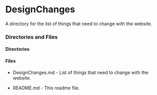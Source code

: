 # DesignChanges

A directory for the list of things that need to change with the website.

### Directories and Files

#### Directories

#### Files

- DesignChanges.md - List of things that need to change with the website.

- README.md - This readme file.
